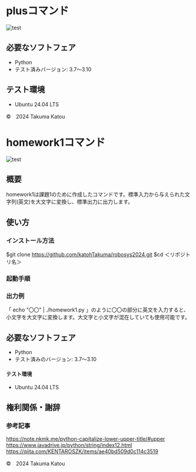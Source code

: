 # plusコマンド
![test](https://github.com/katohTakuma/robosys2024/actions/workflows/test.yml/badge.svg)

## 必要なソフトフェア
- Python
- テスト済みバージョン: 3.7～3.10

## テスト環境
- Ubuntu 24.04 LTS

©　2024 Takuma Katou

# homework1コマンド
![test](https://github.com/katohTakuma/robosys2024/actions/workflows/test1.yml/badge.svg)
## 概要
 homework1は課題1のために作成したコマンドです。標準入力から与えられた文字列(英文)を大文字に変換し、標準出力に出力します。
 
## 使い方
### インストール方法
 $git clone https://github.com/katohTakuma/robosys2024.git 
 $cd ＜リポジトリ名＞

### 起動手順

### 出力例
「 echo "〇〇" | ./homework1.py 」のように〇〇の部分に英文を入力すると、小文字を大文字に変換します。大文字と小文字が混在していても使用可能です。
 
## 必要なソフトフェア
 - Python
 - テスト済みのバージョン: 3.7～3.10

#### テスト環境
- Ubuntu 24.04 LTS
  
## 権利関係・謝辞
### 参考記事
 https://note.nkmk.me/python-capitalize-lower-upper-title/#upper
 https://www.javadrive.jp/python/string/index12.html
 https://qiita.com/KENTAROSZK/items/ae40bd509d0c114c3519

©　2024 Takuma Katou
